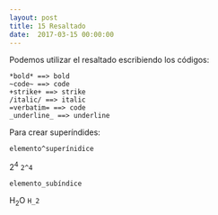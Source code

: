 ```yaml
---
layout: post
title: 15 Resaltado
date:  2017-03-15 00:00:00
---
```



Podemos utilizar el resaltado escribiendo los códigos:

```
*bold* ==> bold
~code~ ==> code
+strike+ ==> strike
/italic/ ==> italic
=verbatim= ==> code
_underline_ ==> underline
```

Para crear superíndides:

```
elemento^superínidice
```
2<sup>4</sup> `2^4`

```
elemento_subíndice
```

H<sub>2</sub>O `H_2`



